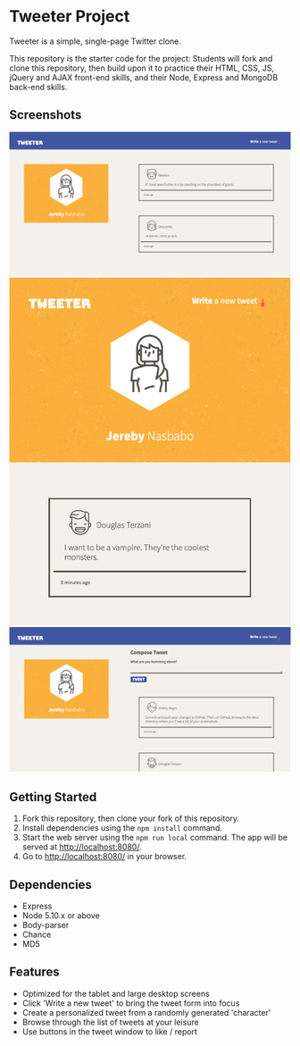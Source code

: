 # Tweeter Project

Tweeter is a simple, single-page Twitter clone.

This repository is the starter code for the project: Students will fork and clone this repository, then build upon it to practice their HTML, CSS, JS, jQuery and AJAX front-end skills, and their Node, Express and MongoDB back-end skills.

## Screenshots

!["Screenshot of desktop view tweets"](https://raw.githubusercontent.com/JNasato/tweeter/master/docs/Tweeter_desktop-view.png)
!["Screenshot of tablet view tweets"](https://raw.githubusercontent.com/JNasato/tweeter/master/docs/Tweeter_tablet-view.png)
!["Screenshot of tweet compose box"](https://raw.githubusercontent.com/JNasato/tweeter/master/docs/Tweeter_tweet-form.png)

## Getting Started

1. Fork this repository, then clone your fork of this repository.
2. Install dependencies using the `npm install` command.
3. Start the web server using the `npm run local` command. The app will be served at <http://localhost:8080/>.
4. Go to <http://localhost:8080/> in your browser.

## Dependencies

- Express
- Node 5.10.x or above
- Body-parser
- Chance
- MD5

## Features

- Optimized for the tablet and large desktop screens
- Click 'Write a new tweet' to bring the tweet form into focus
- Create a personalized tweet from a randomly generated 'character'
- Browse through the list of tweets at your leisure
- Use buttons in the tweet window to like / report